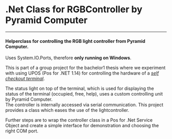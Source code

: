 # .Net Class for RGBController by Pyramid Computer
---
#### Helperclass for controlling the RGB light controller from Pyramid Computer.

Uses System.IO.Ports, therefore **only running on Windows**.

This is part of a group project for the bachelor1 thesis where we experiment with using UPOS (Pos for .NET 1.14) for controlling the hardware of a *[self checkout terminal](https://pyramid-computer.com/polytouch/flex/sco-self-checkout-kiosk/)*.

The status light on top of the terminal, which is used for displaying the status of the terminal (occupied, free, help), uses a custom controlling unit by Pyramid Computer.  
The controller is internally accessed via serial communication. This project provides a class which eases the use of the lightcontroller.

Further steps are to wrap the controller class in a Pos for .Net Service Object and create a simple interface for demonstration and choosing the right COM port.
